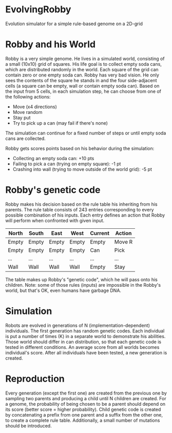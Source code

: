 # EvolvingRobby

Evolution simulator for a simple rule-based genome on a 2D-grid

# Robby and his World

Robby is a very simple genome. He lives in a simulated world, consisting of a small (10x10) grid of squares.
His life goal is to collect empty soda cans, which are distributed randomly in the world. Each square of the grid can contain zero or one empty soda can. Robby has very bad vision. He only sees the contents of the square he stands in and the four side-adjacent cells (a square can be empty, wall or contain empty soda can). Based on the input from 5 cells, in each simulation step, he can choose from one of the following actions:

- Move (x4 directions)
- Move random
- Stay put
- Try to pick up a can (may fail if there's none)

The simulation can continue for a fixed number of steps or until empty soda cans are collected.

Robby gets scores points based on his behavior during the simulation:
- Collecting an empty soda can: +10 pts
- Failing to pick a can (trying on empty square): -1 pt
- Crashing into wall (trying to move outside of the world grid): -5 pt

# Robby's genetic code

Robby makes his decision based on the rule table his inheriting from his parents.
The rule table consists of 243 entries corresponding to every possible combination of his inputs.
Each entry defines an action that Robby will perform when confronted with given input.

| North | South | East  | West  | Current | Action |
|-------|-------|-------|------ |---------|--------| 
| Empty | Empty | Empty | Empty | Empty   | Move R |
| Empty | Empty | Empty | Empty | Can     | Pick   |
| ...   | ...   | ...   | ...   | ...     | ...    |
| Wall  | Wall  | Wall  | Wall  | Empty   | Stay   |

The table makes up Robby's "genetic code", which he will pass onto his children.
Note: some of those rules (inputs) are impossible in the Robby's world, but that's OK, even humans have garbage DNA.

# Simulation

Robots are evolved in generations of N (implementation-dependent) individuals.
The first generation has random genetic codes.
Each individual is put a number of times (K) in a separate world to demonstrate his abilities.
Those world should differ in can distribution, so that each genetic code is tested in different conditions.
An average score from all worlds becomes individual's score. 
After all individuals have been tested, a new generation is created.

# Reproduction

Every generation (except the first one) are created from the previous one
by sampling two parents and producing a child until N children are created.
For a genome, the probability of being chosen to be a parent should depend on its score (better score = higher probability).
Child genetic code is created by concatenating a prefix from one parent and a suffix from the other one, to create a complete rule table.
Additionally, a small number of mutations should be introduced.


